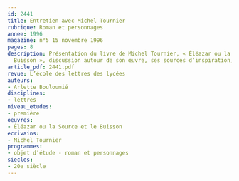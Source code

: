 ```yaml
---
id: 2441
title: Entretien avec Michel Tournier
rubrique: Roman et personnages
annee: 1996
magazine: n°5 15 novembre 1996
pages: 8
description: Présentation du livre de Michel Tournier, « Éléazar ou la Source et le
  Buisson », discussion autour de son œuvre, ses sources d’inspiration, ses intentions…
article_pdf: 2441.pdf
revue: L’école des lettres des lycées
auteurs:
- Arlette Bouloumié
disciplines:
- lettres
niveau_etudes:
- première
oeuvres:
- Éléazar ou la Source et le Buisson
ecrivains:
- Michel Tournier
programmes:
- objet d’étude - roman et personnages
siecles:
- 20e siècle
---
```

